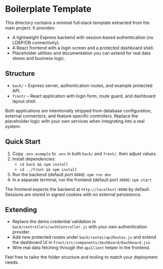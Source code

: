 # Boilerplate Template

This directory contains a minimal full‑stack template extracted from the main project.
It provides:

- A lightweight Express backend with session‑based authentication (no LDAP/DB connectivity).
- A React frontend with a login screen and a protected dashboard shell.
- Placeholder utilities and documentation you can extend for real data stores and business logic.

## Structure

- `back/` – Express server, authentication routes, and example protected API.
- `front/` – React application with login form, route guard, and dashboard layout shell.

Both applications are intentionally stripped from database configuration, external
connectors, and feature‑specific controllers. Replace the placeholder logic with
your own services when integrating into a real system.

## Quick Start

1. Copy `.env.example` to `.env` in both `back/` and `front/`, then adjust values.
2. Install dependencies:
   - `cd back && npm install`
   - `cd ../front && npm install`
3. Run the backend (default port `8080`): `npm run dev`
4. In a separate terminal, run the frontend (default port `3000`): `npm start`

The frontend expects the backend at `http://localhost:8080` by default. Sessions
are stored in signed cookies with no external persistence.

## Extending

- Replace the demo credential validation in `back/controllers/authController.js`
  with your own authentication provider.
- Add new protected routes under `back/routes/apiRoutes.js` and extend the
  dashboard UI in `front/src/components/dashboard/Dashboard.jsx`.
- Wire real data fetching through the `apiClient` helper in the frontend.

Feel free to tailor the folder structure and tooling to match your deployment
needs.
